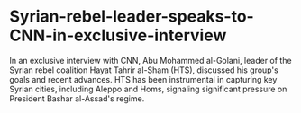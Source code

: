 # Syrian-rebel-leader-speaks-to-CNN-in-exclusive-interview
In an exclusive interview with CNN, Abu Mohammed al-Golani, leader of the Syrian rebel coalition Hayat Tahrir al-Sham (HTS), discussed his group's goals and recent advances. HTS has been instrumental in capturing key Syrian cities, including Aleppo and Homs, signaling significant pressure on President Bashar al-Assad's regime. 
